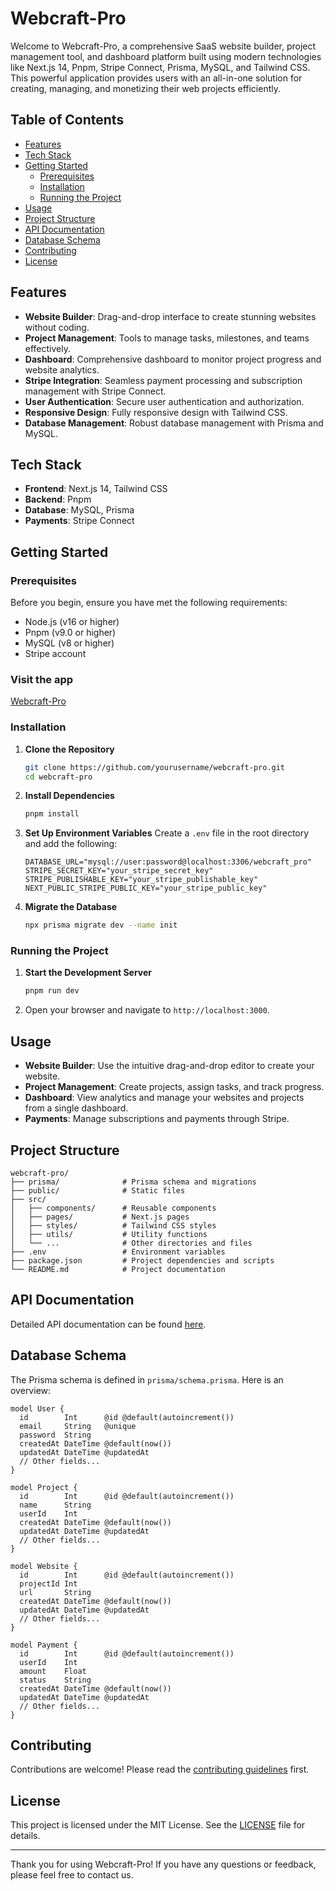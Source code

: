 # Webcraft-Pro

Welcome to Webcraft-Pro, a comprehensive SaaS website builder, project management tool, and dashboard platform built using modern technologies like Next.js 14, Pnpm, Stripe Connect, Prisma, MySQL, and Tailwind CSS. This powerful application provides users with an all-in-one solution for creating, managing, and monetizing their web projects efficiently.

## Table of Contents

- [Features](#features)
- [Tech Stack](#tech-stack)
- [Getting Started](#getting-started)
  - [Prerequisites](#prerequisites)
  - [Installation](#installation)
  - [Running the Project](#running-the-project)
- [Usage](#usage)
- [Project Structure](#project-structure)
- [API Documentation](#api-documentation)
- [Database Schema](#database-schema)
- [Contributing](#contributing)
- [License](#license)

## Features

- **Website Builder**: Drag-and-drop interface to create stunning websites without coding.
- **Project Management**: Tools to manage tasks, milestones, and teams effectively.
- **Dashboard**: Comprehensive dashboard to monitor project progress and website analytics.
- **Stripe Integration**: Seamless payment processing and subscription management with Stripe Connect.
- **User Authentication**: Secure user authentication and authorization.
- **Responsive Design**: Fully responsive design with Tailwind CSS.
- **Database Management**: Robust database management with Prisma and MySQL.

## Tech Stack

- **Frontend**: Next.js 14, Tailwind CSS
- **Backend**: Pnpm
- **Database**: MySQL, Prisma
- **Payments**: Stripe Connect

## Getting Started

### Prerequisites

Before you begin, ensure you have met the following requirements:

- Node.js (v16 or higher)
- Pnpm (v9.0 or higher)
- MySQL (v8 or higher)
- Stripe account

### Visit the app

[Webcraft-Pro](https://webcraft-pro.vercel.app/)

### Installation

1. **Clone the Repository**

   ```sh
   git clone https://github.com/yourusername/webcraft-pro.git
   cd webcraft-pro
   ```

2. **Install Dependencies**

   ```sh
   pnpm install
   ```

3. **Set Up Environment Variables**
   Create a `.env` file in the root directory and add the following:

   ```env
   DATABASE_URL="mysql://user:password@localhost:3306/webcraft_pro"
   STRIPE_SECRET_KEY="your_stripe_secret_key"
   STRIPE_PUBLISHABLE_KEY="your_stripe_publishable_key"
   NEXT_PUBLIC_STRIPE_PUBLIC_KEY="your_stripe_public_key"
   ```

4. **Migrate the Database**
   ```sh
   npx prisma migrate dev --name init
   ```

### Running the Project

1. **Start the Development Server**

   ```sh
   pnpm run dev
   ```

2. Open your browser and navigate to `http://localhost:3000`.

## Usage

- **Website Builder**: Use the intuitive drag-and-drop editor to create your website.
- **Project Management**: Create projects, assign tasks, and track progress.
- **Dashboard**: View analytics and manage your websites and projects from a single dashboard.
- **Payments**: Manage subscriptions and payments through Stripe.

## Project Structure

```
webcraft-pro/
├── prisma/              # Prisma schema and migrations
├── public/              # Static files
├── src/
│   ├── components/      # Reusable components
│   ├── pages/           # Next.js pages
│   ├── styles/          # Tailwind CSS styles
│   ├── utils/           # Utility functions
│   └── ...              # Other directories and files
├── .env                 # Environment variables
├── package.json         # Project dependencies and scripts
└── README.md            # Project documentation
```

## API Documentation

Detailed API documentation can be found [here](docs/api.md).

## Database Schema

The Prisma schema is defined in `prisma/schema.prisma`. Here is an overview:

```prisma
model User {
  id        Int      @id @default(autoincrement())
  email     String   @unique
  password  String
  createdAt DateTime @default(now())
  updatedAt DateTime @updatedAt
  // Other fields...
}

model Project {
  id        Int      @id @default(autoincrement())
  name      String
  userId    Int
  createdAt DateTime @default(now())
  updatedAt DateTime @updatedAt
  // Other fields...
}

model Website {
  id        Int      @id @default(autoincrement())
  projectId Int
  url       String
  createdAt DateTime @default(now())
  updatedAt DateTime @updatedAt
  // Other fields...
}

model Payment {
  id        Int      @id @default(autoincrement())
  userId    Int
  amount    Float
  status    String
  createdAt DateTime @default(now())
  updatedAt DateTime @updatedAt
  // Other fields...
}
```

## Contributing

Contributions are welcome! Please read the [contributing guidelines](CONTRIBUTING.md) first.

## License

This project is licensed under the MIT License. See the [LICENSE](LICENSE) file for details.

---

Thank you for using Webcraft-Pro! If you have any questions or feedback, please feel free to contact us.
